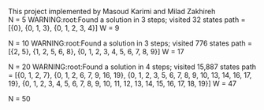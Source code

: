 This project implemented by Masoud Karimi and Milad Zakhireh  
N = 5 
WARNING:root:Found a solution in 3 steps; visited 32 states
path = [{0}, {0, 1, 3}, {0, 1, 2, 3, 4}]
W = 9

N = 10 
WARNING:root:Found a solution in 3 steps; visited 776 states
path = [{2, 5}, {1, 2, 5, 6, 8}, {0, 1, 2, 3, 4, 5, 6, 7, 8, 9}]
W = 17

N = 20
WARNING:root:Found a solution in 4 steps; visited 15,887 states
path = [{0, 1, 2, 7}, {0, 1, 2, 6, 7, 9, 16, 19}, {0, 1, 2, 3, 5, 6, 7, 8, 9, 10, 13, 14, 16, 17, 19}, {0, 1, 2, 3, 4, 5, 6, 7, 8, 9, 10, 11, 12, 13, 14, 15, 16, 17, 18, 19}]
W = 47

N = 50
